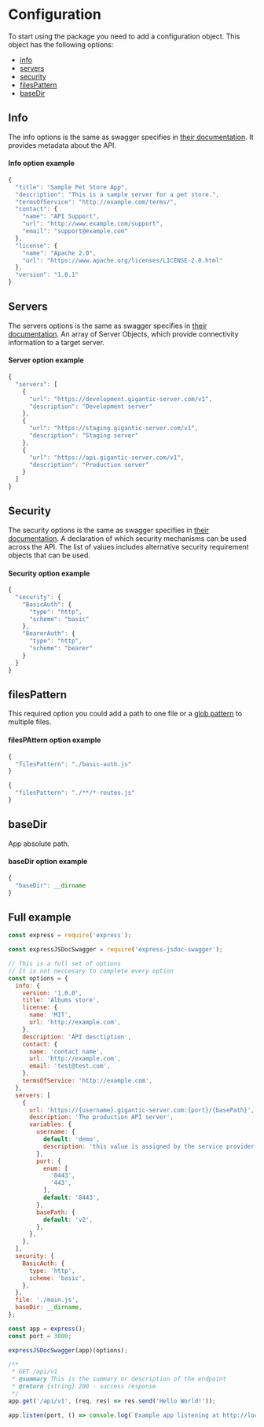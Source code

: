 # Configuration

To start using the package you need to add a configuration object. This object has the following options:

- [info](configuration.md?id=info)
- [servers](configuration.md?id=servers)
- [security](configuration.md?id=security)
- [filesPattern](configuration.md?id=filespattern)
- [baseDir](configuration.md?id=basedir)

## Info

The info options is the same as swagger specifies in [their documentation](https://swagger.io/specification/#info-object). It provides metadata about the API.

#### Info option example

```javascript
{
  "title": "Sample Pet Store App",
  "description": "This is a sample server for a pet store.",
  "termsOfService": "http://example.com/terms/",
  "contact": {
    "name": "API Support",
    "url": "http://www.example.com/support",
    "email": "support@example.com"
  },
  "license": {
    "name": "Apache 2.0",
    "url": "https://www.apache.org/licenses/LICENSE-2.0.html"
  },
  "version": "1.0.1"
}
```

## Servers

The servers options is the same as swagger specifies in [their documentation](https://swagger.io/specification/#server-object). An array of Server Objects, which provide connectivity information to a target server.

#### Server option example

```javascript
{
  "servers": [
    {
      "url": "https://development.gigantic-server.com/v1",
      "description": "Development server"
    },
    {
      "url": "https://staging.gigantic-server.com/v1",
      "description": "Staging server"
    },
    {
      "url": "https://api.gigantic-server.com/v1",
      "description": "Production server"
    }
  ]
}
```

## Security

The security options is the same as swagger specifies in [their documentation](https://swagger.io/specification/#security-requirement-object). A declaration of which security mechanisms can be used across the API. The list of values includes alternative security requirement objects that can be used.

#### Security option example

```javascript
{
  "security": {
    "BasicAuth": {
      "type": "http",
      "scheme": "basic"
    },
    "BearerAuth": {
      "type": "http",
      "scheme": "bearer"
    }
  }
}
```

## filesPattern

This required option you could add a path to one file or a [glob pattern](https://en.wikipedia.org/wiki/Glob_(programming)) to multiple files.

#### filesPAttern option example

```javascript
{
  "filesPattern": "./basic-auth.js"
}
```

```javascript
{
  "filesPattern": "./**/*-routes.js"
}
```

## baseDir

App absolute path.

#### baseDir option example

```javascript
{
  "baseDir": __dirname
}
```

## Full example

```javascript
const express = require('express');

const expressJSDocSwagger = require('express-jsdoc-swagger');

// This is a full set of options
// It is not neccesary to complete every option
const options = {
  info: {
    version: '1.0.0',
    title: 'Albums store',
    license: {
      name: 'MIT',
      url: 'http://example.com',
    },
    description: 'API desctiption',
    contact: {
      name: 'contact name',
      url: 'http://example.com',
      email: 'test@test.com',
    },
    termsOfService: 'http://example.com',
  },
  servers: [
    {
      url: 'https://{username}.gigantic-server.com:{port}/{basePath}',
      description: 'The production API server',
      variables: {
        username: {
          default: 'demo',
          description: 'this value is assigned by the service provider, in this example `gigantic-server.com`',
        },
        port: {
          enum: [
            '8443',
            '443',
          ],
          default: '8443',
        },
        basePath: {
          default: 'v2',
        },
      },
    },
  ],
  security: {
    BasicAuth: {
      type: 'http',
      scheme: 'basic',
    },
  },
  file: './main.js',
  baseDir: __dirname,
};

const app = express();
const port = 3000;

expressJSDocSwagger(app)(options);

/**
 * GET /api/v1
 * @summary This is the summary or description of the endpoint
 * @return {string} 200 - success response
 */
app.get('/api/v1', (req, res) => res.send('Hello World!'));

app.listen(port, () => console.log(`Example app listening at http://localhost:${port}`));
```



